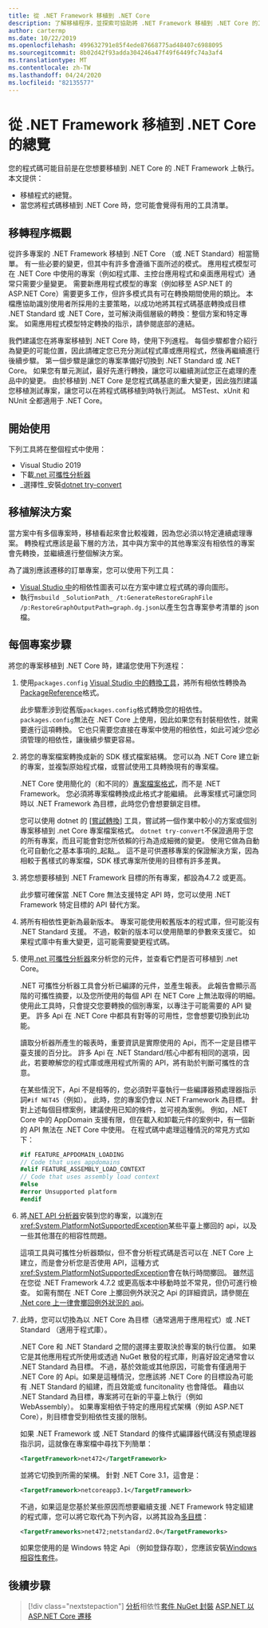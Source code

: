 ```yaml
---
title: 從 .NET Framework 移植到 .NET Core
description: 了解移植程序，並探索可協助將 .NET Framework 移植到 .NET Core 的工具。
author: cartermp
ms.date: 10/22/2019
ms.openlocfilehash: 499632791e85f4ede87668775ad48407c6988095
ms.sourcegitcommit: 8b02d42f93adda304246a47f49f6449fc74a3af4
ms.translationtype: MT
ms.contentlocale: zh-TW
ms.lasthandoff: 04/24/2020
ms.locfileid: "82135577"
---
```

# <a name="overview-of-porting-from-net-framework-to-net-core"></a>從 .NET Framework 移植到 .NET Core 的總覽

您的程式碼可能目前是在您想要移植到 .NET Core 的 .NET Framework 上執行。 本文提供：

* 移植程式的總覽。
* 當您將程式碼移植到 .NET Core 時，您可能會覺得有用的工具清單。

## <a name="overview-of-the-porting-process"></a>移轉程序概觀

從許多專案的 .NET Framework 移植到 .NET Core （或 .NET Standard）相當簡單。 有一些必要的變更，但其中有許多會遵循下面所述的模式。 應用程式模型可在 .NET Core 中使用的專案（例如程式庫、主控台應用程式和桌面應用程式）通常只需要少量變更。 需要新應用程式模型的專案（例如移至 ASP.NET 的 ASP.NET Core）需要更多工作，但許多模式具有可在轉換期間使用的類比。 本檔應協助識別使用者所採用的主要策略，以成功地將其程式碼基底轉換成目標 .NET Standard 或 .NET Core，並可解決兩個層級的轉換：整個方案和特定專案。 如需應用程式模型特定轉換的指示，請參閱底部的連結。

我們建議您在將專案移植到 .NET Core 時，使用下列進程。 每個步驟都會介紹行為變更的可能位置，因此請確定您已充分測試程式庫或應用程式，然後再繼續進行後續步驟。 第一個步驟是讓您的專案準備好切換到 .NET Standard 或 .NET Core。 如果您有單元測試，最好先進行轉換，讓您可以繼續測試您正在處理的產品中的變更。 由於移植到 .NET Core 是您程式碼基底的重大變更，因此強烈建議您移植測試專案，讓您可以在將程式碼移植到時執行測試。 MSTest、xUnit 和 NUnit 全都適用于 .NET Core。

## <a name="getting-started"></a>開始使用

下列工具將在整個程式中使用：

- Visual Studio 2019
- 下載[.net 可攜性分析器](../../standard/analyzers/portability-analyzer.md)
- _選擇性_安裝[dotnet try-convert](https://github.com/dotnet/try-convert)

## <a name="porting-a-solution"></a>移植解決方案

當方案中有多個專案時，移植看起來會比較複雜，因為您必須以特定連續處理專案。 轉換程式應該是最下層的方法，其中與方案中的其他專案沒有相依性的專案會先轉換，並繼續進行整個解決方案。

為了識別應該遷移的訂單專案，您可以使用下列工具：

- [Visual Studio 中](/visualstudio/modeling/create-layer-diagrams-from-your-code)的相依性圖表可以在方案中建立程式碼的導向圖形。
- 執行`msbuild _SolutionPath_ /t:GenerateRestoreGraphFile /p:RestoreGraphOutputPath=graph.dg.json`以產生包含專案參考清單的 json 檔。

## <a name="per-project-steps"></a>每個專案步驟

將您的專案移植到 .NET Core 時，建議您使用下列進程：

1. 使用`packages.config` [Visual Studio 中的轉換工具](/nuget/consume-packages/migrate-packages-config-to-package-reference)，將所有相依性轉換為[PackageReference](/nuget/consume-packages/package-references-in-project-files)格式。

   此步驟牽涉到從舊版`packages.config`格式轉換您的相依性。 `packages.config`無法在 .NET Core 上使用，因此如果您有封裝相依性，就需要進行這項轉換。 它也只需要您直接在專案中使用的相依性，如此可減少您必須管理的相依性，讓後續步驟更容易。

1. 將您的專案檔案轉換成新的 SDK 樣式檔案結構。 您可以為 .NET Core 建立新的專案，並複製原始程式檔，或嘗試使用工具轉換現有的專案檔。

   .NET Core 使用簡化的（和不同的）[專案檔案格式](../tools/csproj.md)，而不是 .NET Framework。 您必須將專案檔轉換成此格式才能繼續。 此專案樣式可讓您同時以 .NET Framework 為目標，此時您仍會想要鎖定目標。

   您可以使用 dotnet 的 [[嘗試轉換](https://github.com/dotnet/try-convert)] 工具，嘗試將一個作業中較小的方案或個別專案移植到 .net Core 專案檔案格式。 `dotnet try-convert`不保證適用于您的所有專案，而且可能會對您所依賴的行為造成細微的變更。 使用它做為自動化可自動化之基本事項的_起點_。 這不是可供遷移專案的保證解決方案，因為相較于舊樣式的專案檔，SDK 樣式專案所使用的目標有許多差異。

1. 將您想要移植到 .NET Framework 目標的所有專案，都設為4.7.2 或更高。

   此步驟可確保當 .NET Core 無法支援特定 API 時，您可以使用 .NET Framework 特定目標的 API 替代方案。

1. 將所有相依性更新為最新版本。 專案可能使用較舊版本的程式庫，但可能沒有 .NET Standard 支援。 不過，較新的版本可以使用簡單的參數來支援它。 如果程式庫中有重大變更，這可能需要變更程式碼。

1. 使用[.net 可攜性分析器](../../standard/analyzers/portability-analyzer.md)來分析您的元件，並查看它們是否可移植到 .net Core。

   .NET 可攜性分析器工具會分析已編譯的元件，並產生報表。 此報告會顯示高階的可攜性摘要，以及您所使用的每個 API 在 NET Core 上無法取得的明細。 使用此工具時，只會提交您要轉換的個別專案，以專注于可能需要的 API 變更。 許多 Api 在 .NET Core 中都具有對等的可用性，您會想要切換到此功能。

   讀取分析器所產生的報表時，重要資訊是實際使用的 Api，而不一定是目標平臺支援的百分比。 許多 Api 在 .NET Standard/核心中都有相同的選項，因此，若要瞭解您的程式庫或應用程式所需的 API，將有助於判斷可攜性的含意。

   在某些情況下，Api 不是相等的，您必須對平臺執行一些編譯器預處理器指示詞`#if NET45`（例如）。 此時，您的專案仍會以 .NET Framework 為目標。 針對上述每個目標案例，建議使用已知的條件，並可視為案例。  例如，.NET Core 中的 AppDomain 支援有限，但在載入和卸載元件的案例中，有一個新的 API 無法在 .NET Core 中使用。 在程式碼中處理這種情況的常見方式如下：

   ```csharp
   #if FEATURE_APPDOMAIN_LOADING
   // Code that uses appdomains
   #elif FEATURE_ASSEMBLY_LOAD_CONTEXT
   // Code that uses assembly load context
   #else
   #error Unsupported platform
   #endif
   ```

1. 將[.NET API 分析器](../../standard/analyzers/api-analyzer.md)安裝到您的專案，以識別在<xref:System.PlatformNotSupportedException>某些平臺上擲回的 api，以及一些其他潛在的相容性問題。

   這項工具與可攜性分析器類似，但不會分析程式碼是否可以在 .NET Core 上建立，而是會分析您是否使用 API，這種方式<xref:System.PlatformNotSupportedException>會在執行時間擲回。 雖然這在您從 .NET Framework 4.7.2 或更高版本中移動時並不常見，但仍可進行檢查。 如需有關在 .NET Core 上擲回例外狀況之 Api 的詳細資訊，請參閱[在 .Net core 上一律會擲回例外狀況的 api](../compatibility/unsupported-apis.md)。

1. 此時，您可以切換為以 .NET Core 為目標（通常適用于應用程式）或 .NET Standard （適用于程式庫）。

   .NET Core 和 .NET Standard 之間的選擇主要取決於專案的執行位置。 如果它是其他應用程式所使用或透過 NuGet 散發的程式庫，則喜好設定通常會以 .NET Standard 為目標。 不過，基於效能或其他原因，可能會有僅適用于 .NET Core 的 Api。如果是這種情況，您應該將 .NET Core 的目標設為可能有 .NET Standard 的組建，而且效能或 funcitonality 也會降低。 藉由以 .NET Standard 為目標，專案將可在新的平臺上執行（例如 WebAssembly）。 如果專案相依于特定的應用程式架構（例如 ASP.NET Core），則目標會受到相依性支援的限制。

   如果 .NET Framework 或 .NET Standard 的條件式編譯器代碼沒有預處理器指示詞，這就像在專案檔中尋找下列簡單：

   ```xml
   <TargetFramework>net472</TargetFramework>
   ```

   並將它切換到所需的架構。 針對 .NET Core 3.1，這會是：

   ```xml
   <TargetFramework>netcoreapp3.1</TargetFramework>
   ```

   不過，如果這是您基於某些原因而想要繼續支援 .NET Framework 特定組建的程式庫，您可以將它取代為下列內容，以將其設為[多目標](../../standard/library-guidance/cross-platform-targeting.md)：

   ```xml
   <TargetFrameworks>net472;netstandard2.0</TargetFrameworks>
   ```

   如果您使用的是 Windows 特定 Api （例如登錄存取），您應該安裝[Windows 相容性套件](./windows-compat-pack.md)。

## <a name="next-steps"></a>後續步驟

>[!div class="nextstepaction"]
>[分析](third-party-deps.md)相依性[套件 NuGet 封裝](../deploying/creating-nuget-packages.md)
>[ASP.NET 以 ASP.NET Core 遷移](/aspnet/core/migration/proper-to-2x)
>
